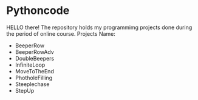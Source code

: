 # Pythoncode
HELLO there! The repository holds my programmimg projects done during the period of online course.
Projects Name:
- BeeperRow
- BeeperRowAdv
- DoubleBeepers
- InfiniteLoop
- MoveToTheEnd
- PhotholeFilling
- Steeplechase
- StepUp
